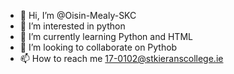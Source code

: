 - 👋 Hi, I’m @Oisin-Mealy-SKC
- 👀 I’m interested in python 
- 🌱 I’m currently learning Python and HTML
- 💞️ I’m looking to collaborate on Pythob
- 📫 How to reach me 17-0102@stkieranscollege.ie

<!---
Oisin-Mealy-SKC/Oisin-Mealy-SKC is a ✨ special ✨ repository because its `README.md` (this file) appears on your GitHub profile.
You can click the Preview link to take a look at your changes.
--->
